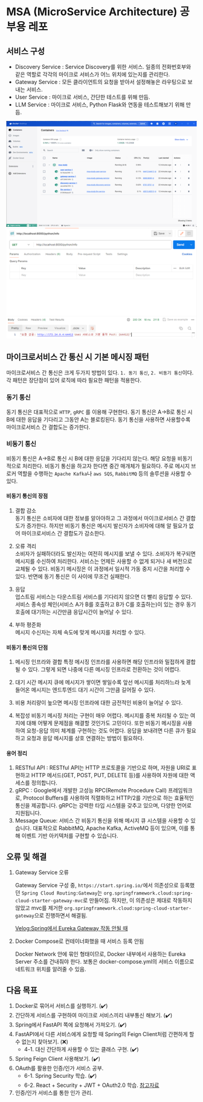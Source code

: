 # MSA (MicroService Architecture) 공부용 레포

## 서비스 구성

* Discovery Service : Service Discovery를 위한 서비스. 일종의 전화번호부와 같은 역할로 각각의 마이크로 서비스가 어느 위치에 있는지를 관리한다.
* Gateway Service : 모든 클라이언트의 요청을 받아서 설정해놓은 라우팅으로 보내는 서비스.
* User Service : 마이크로 서비스, 간단한 테스트를 위해 만듬.
* LLM Service : 마이크로 서비스, Python Flask와 연동을 테스트해보기 위해 만듬.

<img src="https://github.com/westreed/MSA-Study/blob/main/_src/docker_container.png"/>
<img src="https://github.com/westreed/MSA-Study/blob/main/_src/internal_request.png"/>

## 마이크로서비스 간 통신 시 기본 메시징 패턴

마이크로서비스 간 통신은 크게 두가지 방법이 있다. `1. 동기 통신`, `2. 비동기 통신`이다.
각 패턴은 장단점이 있어 로직에 따라 필요한 패턴을 적용한다.

### 동기 통신

동기 통신은 대표적으로 `HTTP`, `gRPC` 를 이용해 구현한다.
동기 통신은 A->B로 통신 시 B에 대한 응답을 기다리고 그동안 A는 블로킹된다. 동기 통신을 사용하면 사용할수록 마이크로서비스 간 결합도는 증가한다.

### 비동기 통신

비동기 통신은 A->B로 통신 시 B에 대한 응답을 기다리지 않는다. 해당 요청을 비동기적으로 처리한다.
비동기 통신을 하고자 한다면 중간 매개체가 필요하다. 주로 메시지 브로커 역할을 수행하는 `Apache Kafka`나 `aws SQS`, `RabbitMQ` 등의 솔루션을 사용할 수 있다.

#### 비동기 통신의 장점

1. 결합 감소<br/>
    동기 통신은 소비자에 대한 정보를 알아야하고 그 과정에서 마이크로서비스 간 결합도가 증가한다. 하지만 비동기 통신은 메시지 발신자가 소비자에 대해 알 필요가 없어 마이크로서비스 간 결합도가 감소한다.

2. 오류 격리<br/>
    소비자가 실패하더라도 발신자는 여전히 메시지를 보낼 수 있다. 소비자가 복구되면 메시지를 수신하여 처리한다. 서비스는 언제든 사용할 수 없게 되거나 새 버전으로 교체될 수 있다. 비동기 메시징은 이 과정에서 일시적 가동 중지 시간을 처리할 수 있다. 반면에 동기 통신은 이 사이에 무조건 실패한다.

3. 응답<br/>
    업스트림 서비스는 다운스트림 서비스를 기다리지 않으면 더 빨리 응답할 수 있다. 서비스 종속성 체인(서비스 A가 B를 호출하고 B가 C를 호출하는)이 있는 경우 동기 호출에 대기하는 시간만큼 응답시간이 늘어날 수 있다.

4. 부하 평준화<br/>
    메시지 수신자는 자체 속도에 맞게 메시지를 처리할 수 있다.

#### 비동기 통신의 단점

1. 메시징 인프라와 결합
    특정 메시징 인프라를 사용하면 해당 인프라와 밀접하게 결합될 수 있다. 그렇게 되면 나중에 다른 메시징 인프라로 전환하는 것이 어렵다.

2. 대기 시간
    메시지 큐에 메시지가 쌓이면 쌓일수록 앞선 메시지를 처리하느라 늦게 들어온 메시지는 엔드투엔드 대기 시간이 그만큼 길어질 수 있다.

3. 비용
    처리량이 높으면 메시징 인프라에 대한 금전적인 비용이 늘어날 수 있다.

4. 복잡성
    비동기 메시징 처리는 구현이 매우 어렵다. 메시지를 중복 처리될 수 있는 여지에 대해 어떻게 문제점을 해결할 것인가도 고민이다. 또한 비동기 메시징을 사용하여 요청-응답 의미 체계를 구현하는 것도 어렵다. 응답을 보내려면 다른 큐가 필요하고 요청과 응답 메시지를 상호 연결하는 방법이 필요하다.

#### 용어 정리

1. RESTful API : RESTful API는 HTTP 프로토콜을 기반으로 하며, 자원을 URI로 표현하고 HTTP 메서드(GET, POST, PUT, DELETE 등)를 사용하여 자원에 대한 액세스를 정의합니다.
2. gRPC : Google에서 개발한 고성능 RPC(Remote Procedure Call) 프레임워크로, Protocol Buffers를 사용하여 직렬화하고 HTTP/2를 기반으로 하는 효율적인 통신을 제공합니다. gRPC는 강력한 타입 시스템을 갖추고 있으며, 다양한 언어로 지원됩니다.
3. Message Queue: 서비스 간 비동기 통신을 위해 메시지 큐 시스템을 사용할 수 있습니다. 대표적으로 RabbitMQ, Apache Kafka, ActiveMQ 등이 있으며, 이를 통해 이벤트 기반 아키텍처를 구현할 수 있습니다.

## 오류 및 해결

1. Gateway Service 오류

    Gateway Service 구성 중, `https://start.spring.io/`에서 의존성으로 등록했던 `Spring Cloud Routing:Gateway`는 `org.springframework.cloud:spring-cloud-starter-gateway-mvc`로 만들어짐. 하지만, 이 의존성은 제대로 작동하지 않았고 mvc를 제거한 `org.springframework.cloud:spring-cloud-starter-gateway`으로 진행하면서 해결됨.

    [Velog:Spring에서 Eureka Gateway 작동 안될 때](https://velog.io/@westreed/Spring%EC%97%90%EC%84%9C-Eureka-Gateway-%EC%9E%91%EB%8F%99-%EC%95%88%EB%90%A0-%EB%95%8C)

2. Docker Compose로 컨테이너화했을 때 서비스 등록 안됨

    Docker Network 안에 묶인 형태이므로, Docker 내부에서 사용하는 Eureka Server 주소를 건내줘야 한다.
    보통은 docker-compose.yml의 서비스 이름으로 네트워크 위치를 알려줄 수 있음.

## 다음 목표

1. Docker로 묶어서 서비스를 실행하기. (✔️)
2. 간단하게 서비스를 구현하여 마이크로 서비스끼리 내부통신 해보기. (✔️)
3. Spring에서 FastAPI 쪽에 요청해서 가져오기. (✔️)
4. FastAPI에서 다른 서비스에게 요청할 때 Spring의 Feign Client처럼 간편하게 할 수 없는지 찾아보기. (❌)
    * 4-1. 대신 간단하게 사용할 수 있는 클래스 구현. (✔️)
5. Spring Feign Client 사용해보기. (✔️)
6. OAuth를 활용한 인증/인가 서비스 공부.
    * 6-1. Spring Security 학습. (✔️)
    * 6-2. React + Security + JWT + OAuth2.0 학습. [참고자료](https://github.com/chunghee-hwang/spring-security-and-react-integration/blob/master/README.md)
7. 인증/인가 서비스를 통한 인가 관리.